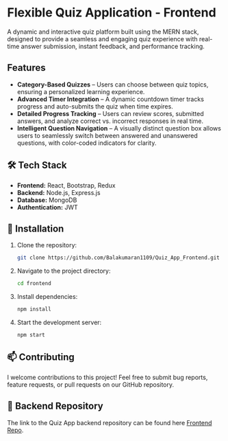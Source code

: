 #  Flexible Quiz Application - Frontend

A dynamic and interactive quiz platform built using the MERN stack, designed to provide a seamless and engaging quiz experience with real-time answer submission, instant feedback, and performance tracking.

##  Features

- **Category-Based Quizzes** – Users can choose between quiz topics, ensuring a personalized learning experience.  
- **Advanced Timer Integration** – A dynamic countdown timer tracks progress and auto-submits the quiz when time expires. 
- **Detailed Progress Tracking** – Users can review scores, submitted answers, and analyze correct vs. incorrect responses in real time.
-  **Intelligent Question Navigation** – A visually distinct question box allows users to seamlessly switch between answered and unanswered questions, with color-coded indicators for clarity.

## 🛠 Tech Stack

- **Frontend:** React, Bootstrap, Redux
- **Backend:** Node.js, Express.js
- **Database:** MongoDB
- **Authentication:** JWT

## 📌 Installation

1. Clone the repository:
   ```sh
   git clone https://github.com/Balakumaran1109/Quiz_App_Frontend.git
   ```
2. Navigate to the project directory:
   ```sh
   cd frontend
   ```
3. Install dependencies:
   ```sh
   npm install
   ```
4. Start the development server:
   ```sh
   npm start
   ```

## 📫 Contributing

I welcome contributions to this project! Feel free to submit bug reports, feature requests, or pull requests on our GitHub repository.

## 🔗 Backend Repository

The link to the Quiz App backend repository can be found here [Frontend Repo](https://github.com/Balakumaran1109/Quiz_App_Backend).

